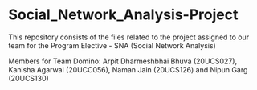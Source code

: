# Social_Network_Analysis-Project
This repository consists of the files related to the project assigned to our team for the Program Elective - SNA (Social Network Analysis)

Members for Team Domino:
Arpit Dharmeshbhai Bhuva (20UCS027), 
Kanisha Agarwal (20UCC056), 
Naman Jain (20UCS126) and 
Nipun Garg (20UCS130)
